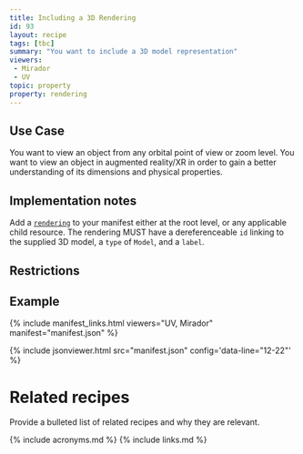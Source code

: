 ```yaml
---
title: Including a 3D Rendering
id: 93
layout: recipe
tags: [tbc]
summary: "You want to include a 3D model representation"
viewers:
 - Mirador
 - UV
topic: property
property: rendering 
---
```


## Use Case

You want to view an object from any orbital point of view or zoom level.
You want to view an object in augmented reality/XR in order to gain a better understanding of its dimensions and physical properties.

## Implementation notes

Add a [`rendering`](https://iiif.io/api/presentation/3.0/#rendering) to your manifest either at the root level, or any applicable child resource.
The rendering MUST have a dereferenceable `id` linking to the supplied 3D model, a `type` of `Model`, and a `label`.

## Restrictions


## Example
{% include manifest_links.html viewers="UV, Mirador" manifest="manifest.json" %}

{% include jsonviewer.html src="manifest.json" config='data-line="12-22"' %}



# Related recipes

Provide a bulleted list of related recipes and why they are relevant.


{% include acronyms.md %}
{% include links.md %}

